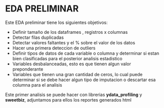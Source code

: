 # EDA PRELIMINAR

Este EDA preliminar tiene los siguientes objetivos:
- Definir tamaño de los dataframes , registros x columnas
- Detectar filas duplicadas
- Detectar valores faltantes y el % sobre el valor de los datos
- Hacer una primera deteccion de outliers
- Definir tipos de datos de cada variable o columna y determinar si estan bien clasificadas para el posterior analisis estadistico
- Variables desbalanceadas, esto es que tienen algun valor preponderante
- Variables que tienen una gran cantidad de ceros, lo cual puede determinar si se debe hacer algun tipo de imputacion o descartar esa columna para el analisis

Este primer analisis se puede hacer con librerias **ydata_profiling** y **sweetbiz**, adjuntamos para ellos los reportes generados html
